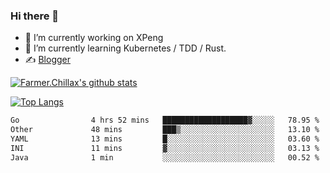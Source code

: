 ### Hi there 👋

- 🔭 I’m currently working on XPeng
- 🌱 I’m currently learning Kubernetes / TDD / Rust.
- ✍️ [Blogger](https://blog.farmer233.top)
<!-- - 🤔 [My Gitee](https://gitee.com/Farmer-chong) -->


[![Farmer.Chillax's github stats](https://github-readme-stats.vercel.app/api?username=FarmerChillax)](https://github.com/anuraghazra/github-readme-stats)

[![Top Langs](https://github-readme-stats.vercel.app/api/top-langs/?username=FarmerChillax&layout=compact&hide=html,css,javascript)](https://github.com/anuraghazra/github-readme-stats)


<a href="https://wakatime.com/@Farmer"> </a>
          <!--START_SECTION:waka-->

```txt
Go                4 hrs 52 mins   ███████████████████▓░░░░░   78.95 %
Other             48 mins         ███▒░░░░░░░░░░░░░░░░░░░░░   13.10 %
YAML              13 mins         █░░░░░░░░░░░░░░░░░░░░░░░░   03.60 %
INI               11 mins         ▓░░░░░░░░░░░░░░░░░░░░░░░░   03.13 %
Java              1 min           ░░░░░░░░░░░░░░░░░░░░░░░░░   00.52 %
```

<!--END_SECTION:waka-->



<!--
**Farmer-chong/Farmer-chong** is a ✨ _special_ ✨ repository because its `README.md` (this file) appears on your GitHub profile.

Here are some ideas to get you started:

- 🔭 I’m currently working on ...
- 🌱 I’m currently learning ...
- 👯 I’m looking to collaborate on ...
- 🤔 I’m looking for help with ...
- 💬 Ask me about ...
- 📫 How to reach me: ...
- 😄 Pronouns: ...
- ⚡ Fun fact: ...
-->
